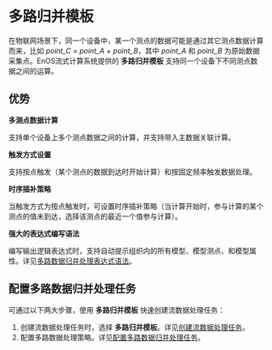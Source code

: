 # 多路归并模板

在物联网场景下，同一个设备中，某一个测点的数据可能是通过其它测点数据计算而来，比如 *point_C = point_A + point_B*，其中 *point_A* 和 *point_B* 为原始数据采集点。EnOS流式计算系统提供的 **多路归并模板** 支持同一个设备下不同测点数据之间的运算。

## 优势

**多测点数据计算**

支持单个设备上多个测点数据之间的计算，并支持带入主数据关联计算。

**触发方式设置**

支持按点触发（某个测点的数据到达时开始计算）和按固定频率触发数据处理。

**时序插补策略**

当触发方式为按点触发时，可设置时序插补策略（当计算开始时，参与计算的某个测点的值未到达，选择该测点的最近一个值参与计算）。

**强大的表达式编写语法**

编写输出逻辑表达式时，支持自动提示组织内的所有模型、模型测点、和模型属性。详见[多路数据归并处理表达式语法](/docs/data-asset/zh_CN/2.0.8/reference/statement_syntax.html)。

## 配置多路数据归并处理任务

可通过以下两大步骤，使用 **多路归并模板** 快速创建流数据处理任务：

1. 创建流数据处理任务时，选择 **多路归并模板**。详见[创建流数据处理任务](/docs/data-asset/zh_CN/2.0.8/howto/stream/creating_job.html)。
2. 配置多路数据处理策略。详见[配置多路数据归并处理任务](/docs/data-asset/zh_CN/2.0.8/howto/stream/configuring_multi_point_template.html)。
